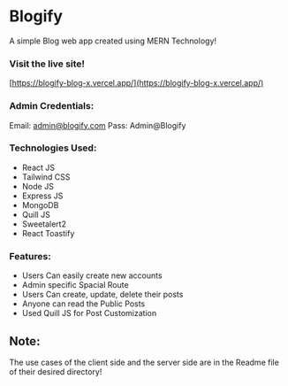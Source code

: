 # Blogify

A simple Blog web app created using MERN Technology!

### Visit the live site!

[https://blogify-blog-x.vercel.app/](https://blogify-blog-x.vercel.app/)

### Admin Credentials:

Email: admin@blogify.com
Pass: Admin@Blogify

### Technologies Used:

-   React JS
-   Tailwind CSS
-   Node JS
-   Express JS
-   MongoDB
-   Quill JS
-   Sweetalert2
-   React Toastify

### Features:

-   Users Can easily create new accounts
-   Admin specific Spacial Route
-   Users Can create, update, delete their posts
-   Anyone can read the Public Posts
-   Used Quill JS for Post Customization

## Note:

The use cases of the client side and the server side are in the Readme file of their desired directory!
